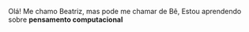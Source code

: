 Olá! Me chamo Beatriz, mas pode me chamar de Bê,
Estou aprendendo sobre **pensamento computacional**
